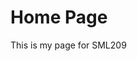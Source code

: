 <H1>Home Page</H1>
<p>This is my page for SML209</p>
<a href="https://en.wikipedia.org/wiki/Senyera#/media/File:Senyera_(Pl._Octavi%C3%A0,_S._Cugat_del_Vall%C3%A8s)_01.jpg" title="view Image Source"> 

